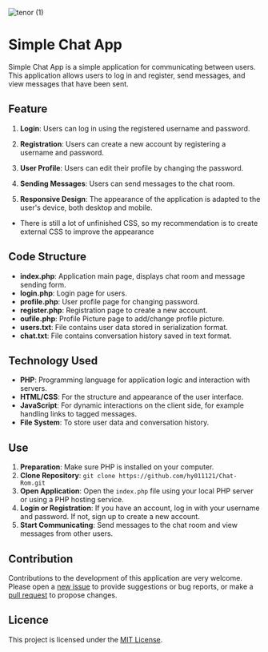 
![tenor (1)](https://github.com/hy011121/Chat-Rom/assets/75035965/e13a0911-adda-4be1-a34c-8b054c2f1f83)

# Simple Chat App

Simple Chat App is a simple application for communicating between users. This application allows users to log in and register, send messages, and view messages that have been sent.

## Feature

1. **Login**: Users can log in using the registered username and password.

2. **Registration**: Users can create a new account by registering a username and password.

3. **User Profile**: Users can edit their profile by changing the password.

4. **Sending Messages**: Users can send messages to the chat room.

5. **Responsive Design**: The appearance of the application is adapted to the user's device, both desktop and mobile.
- There is still a lot of unfinished CSS, so my recommendation is to create external CSS to improve the appearance

## Code Structure

- **index.php**: Application main page, displays chat room and message sending form.
- **login.php**: Login page for users.
- **profile.php**: User profile page for changing password.
- **register.php**: Registration page to create a new account.
- **oufile.php**: Profile Picture page to add/change profile picture.
- **users.txt**: File contains user data stored in serialization format.
- **chat.txt**: File contains conversation history saved in text format.

## Technology Used

- **PHP**: Programming language for application logic and interaction with servers.
- **HTML/CSS**: For the structure and appearance of the user interface.
- **JavaScript**: For dynamic interactions on the client side, for example handling links to tagged messages.
- **File System**: To store user data and conversation history.

## Use

1. **Preparation**: Make sure PHP is installed on your computer.
2. **Clone Repository**: `git clone https://github.com/hy011121/Chat-Rom.git`
3. **Open Application**: Open the `index.php` file using your local PHP server or using a PHP hosting service.
4. **Login or Registration**: If you have an account, log in with your username and password. If not, sign up to create a new account.
5. **Start Communicating**: Send messages to the chat room and view messages from other users.

## Contribution

Contributions to the development of this application are very welcome. Please open a [new issue](https://github.com/hy011121/Chat-Rom/issues/) to provide suggestions or bug reports, or make a [pull request](https://github.com/hy011121/Chat-Rom/pulls) to propose changes.

## Licence

This project is licensed under the [MIT License](LICENSE).
